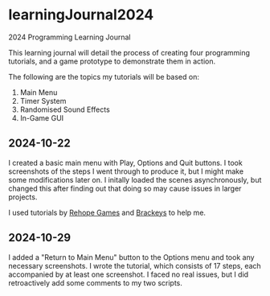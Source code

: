 # learningJournal2024
2024 Programming Learning Journal

This learning journal will detail the process of creating four programming tutorials, and a game prototype to demonstrate them in action. </br>

The following are the topics my tutorials will be based on:

1. Main Menu
2. Timer System
3. Randomised Sound Effects
4. In-Game GUI

## 2024-10-22

I created a basic main menu with Play, Options and Quit buttons. I took screenshots of the steps I went through to produce it, but I might make some modifications later on. I initally loaded the scenes asynchronously, but changed this after finding out that doing so may cause issues in larger projects.<br>

I used tutorials by [Rehope Games](https://www.youtube.com/watch?v=DX7HyN7oJjE) and [Brackeys](https://www.youtube.com/watch?v=zc8ac_qUXQY) to help me.

## 2024-10-29

I added a "Return to Main Menu" button to the Options menu and took any necessary screenshots. I wrote the tutorial, which consists of 17 steps, each accompanied by at least one screenshot. I faced no real issues, but I did retroactively add some comments to my two scripts.<br>

